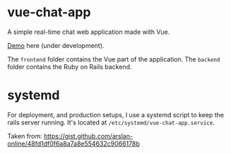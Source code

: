 # vue-chat-app

A simple real-time chat web application made with Vue.

[Demo](http://vue-chat-app.lizardgizzards.com/) here (under development).

The `frontend` folder contains the Vue part of the application. The `backend`
folder contains the Ruby on Rails backend.

# systemd

For deployment, and production setups, I use a systemd script to keep the rails
server running. It's located at `/etc/systemd/vue-chat-app.service`.

Taken from: https://gist.github.com/arslan-online/48fd1df0f6a8a7a8e554632c9066178b
